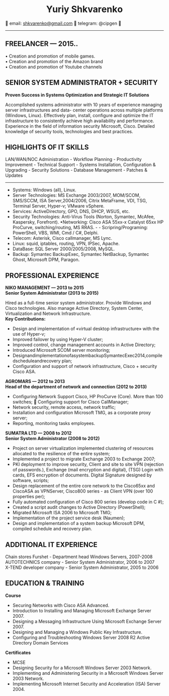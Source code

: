 <h1 align="center">Yuriy Shkvarеnkо</h1>

🌱 email: shkvarenko@gmail.com 🌱 telegram: @cipgen 🌱
_____

## FREELANCER — 2015..
• Creation and promotion of mobile games.  
• Creation and promotion of the Amazon brand  
• Creation and promotion of Youtube channels  
  
## SENIOR SYSTEM ADMINISTRATOR + SECURITY  
**Proven Success in Systems Optimization and Strategic IT Solutions**  

Accomplished systems administrator with 10 years of experience managing server infrastructures and data- center operations across multiple platforms (Windows, Linux). Effectively plan, install, configure and optimize the IT infrastructure to consistently achieve high availability and performance.
Experience in the field of information security Microsoft, Cisco. Detailed knowledge of security tools, technologies and best practices.

## HIGHLIGHTS OF IT SKILLS
LAN/WAN/NOC Administration - Workflow Planning - Productivity Improvement - Technical Support - Systems Installation, Configuration & Upgrading - Security Solutions - Database Management - Patches & Updates
_____

- Systems: Windows (all), Linux.  
- Server Technologies: MS Exchange 2003/2007, MOM/SCOM, SMS/SCCM, ISA Server,2004/2006, Citrix MetaFrame, VDI, TSG, Terminal Server, Hyper-v; VMware vSphere.  
- Services: ActiveDirectory, GPO, DNS, DHCP, WSUS, etc.  
- Security Technologies: Anti-Virus Tools (Norton, Symantec, McAfee, Kaspersky, Forefront). •Networking: Cisco ASA 55xx-x Catalyst 65xx HP ProCurve, switching/routing, MS RRAS. - - Scripring/Programing: PowerShell, VBS, WMI, Cmd / C#, Delphi.  
- Telecom: Asterisk, Cisco callmanager, MS Lync.  
- Linux: squid, iptables, routing, VPN, IPSec, Apache.  
- DataBase: SQL Server 2000/2005/2008, MySQL.  
- Backup: Symantec BackupExec, Symantec NetBackup, Symantec Ghost, Microsoft DPM, Paragon.  
  
## PROFESSIONAL EXPERIENCE  

**NIKO MANAGEMENT — 2013 to 2015**  
**Senior System Administrator (2013 to 2015)**  

Hired as a full-time senior system administrator. Provide Windows and Cisco technologies. Also manage Active Directory, System Center, Virtualization and Network Infrastructure.  
**Key Contributions:**  
-  Design and implementation of «virtual desktop infrastructure» with the use of Hyper-v;  
-  Improved failover by using Hyper-V cluster;  
-  Improved control, change management accounts in Active Directory;  
-  Introduced Microsoft SCOM server monitoring;  
-  DesignandimplementationofasystembackupSymantecExec2014,compiledscheduleandrecovery plan;  
-  Configuration and support of network infrastructure, Cisco + security Cisco ASA.  
  
**AGROMARS — 2012 to 2013**  
**Head of the department of network and connection (2012 to 2013)**  

-  Configuring Network Support Cisco, HP ProCurve (Core). More than 100 switches;  Configuring support for Cisco CallManager;  
-  Network security, remote access, network traffic;  
-  Installation and configuration Microsoft TMG, as a corporate proxy server;  
-  Reporting, monitoring tasks employees.

**SUMATRA LTD — 2008 to 2012**  
**Senior System Administrator (2008 to 2012)**  

-  Project on server virtualization implemented clustering of resources allocated to the resilience of the entire system;  
-  Implemented a project to migrate Exchange 2003 to Exchange 2007;  
-  PKI deployment to improve security, Client and site to site VPN (rejection of passwords.), Exchange (mail encryption and digital), (TSG) Login with cards, EFS encryption of documents. Digital Signature designed by software, scripts;  
-  Design replacement of the entire core network to the Cisco65xx and CiscoASA as VPNServer, Cisco800 series - as Client VPN (over 100 properties per);
-  Fully automated configuration of Cisco 800 series (develop code in C #);  
-  Created a script audit changes to Active Directory (PowerShell);  
-  Migrated Microsoft ISA 2006 to Microsoft TMG;  
-  Implementation of the project service desk (Naumen);  
-  Design and implementation of a system backup Microsoft DPM, compiled schedule and recovery plan.  


## ADDITIONAL IT EXPERIENCE

Chain stores Furshet - Department head Windows Servers, 2007-2008  
AUTOTECHNICS company - Senior System Administrator, 2006 to 2007  
X-TEND developer company - Senior System Administrator, 2005 to 2006  

## EDUCATION & TRAINING  

**Course**  
-  Securing Networks with Cisco ASA Advanced.  
-  Introduction to Installing and Managing Microsoft Exchange Server 2007.  
-  Designing a Messaging Infrastructure Using Microsoft Exchange Server 2007.  
-  Designing and Managing a Windows Public Key Infrastructure.  
-  Configuring and Troubleshooting Windows Server 2008 R2 Active Directory Domain Services  
  
**Certificates**  
-  MCSE  
-  Designing Security for a Microsoft Windows Server 2003 Network.  
-  Implementing and Administering Security in a Microsoft Windows Server 2003 Network.  
-  Implementing Microsoft Internet Security and Acceleration (ISA) Server 2004.  


<!--
**cipgen/cipgen** is a ✨ _special_ ✨ repository because its `README.md` (this file) appears on your GitHub profile.

Here are some ideas to get you started:

- 🔭 I’m currently working on ...
- 🌱 I’m currently learning ...
- 👯 I’m looking to collaborate on ...
- 🤔 I’m looking for help with ...
- 💬 Ask me about ...
- 📫 How to reach me: ...
- 😄 Pronouns: ...
- ⚡ Fun fact: ...
-->
